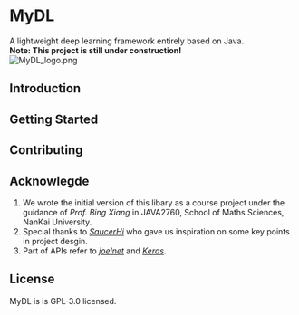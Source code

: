 # MyDL
A lightweight deep learning framework entirely based on Java.  
**Note: This project is still under construction!**   
![MyDL_logo.png](https://i.loli.net/2020/06/20/EV83WbDZXSqHzAe.png)

## Introduction

## Getting Started

## Contributing

## Acknowlegde
1. We wrote the initial version of this libary as a course project under the guidance of *Prof. Bing Xiang* in JAVA2760, School of Maths Sciences, NanKai University.
2. Special thanks to *[SaucerHi](https://github.com/Shiien)* who gave us inspiration on some key points in project desgin.
3. Part of APIs refer to *[joelnet](https://github.com/joelgrus/joelnet)* and *[Keras](https://github.com/keras-team/keras)*.
## License
MyDL is is GPL-3.0 licensed.
